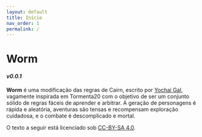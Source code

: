 ```yaml
---
layout: default
title: Início
nav_order: 1
permalink: /
---
```


# Worm

#### _v0.0.1_

**Worm** é uma modificação das regras de Cairn, escrito por [Yochai Gal](https://newschoolrevolution.com), vagamente inspirada em Tormenta20 com o objetivo de ser um conjunto sólido de regras fáceis de aprender e arbitrar. A geração de personagens é rápida e aleatória, aventuras são tensas e recompensam exploração cuidadosa, e o combate é descomplicado e mortal.

O texto a seguir está licenciado sob [CC-BY-SA 4.0](https://creativecommons.org/licenses/by-sa/4.0/deed.pt-br).
